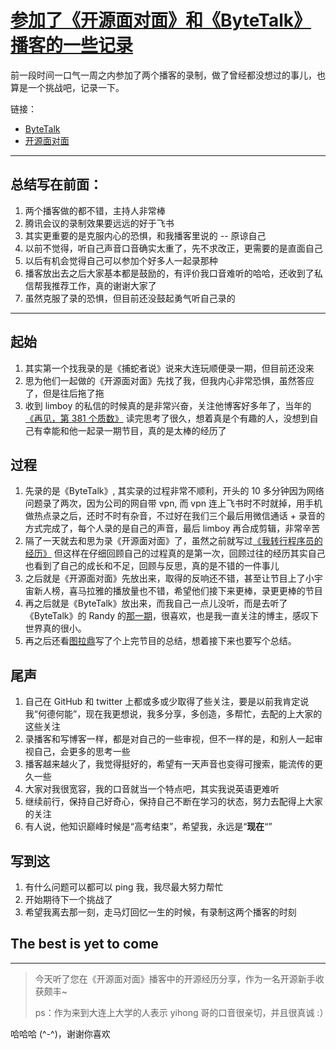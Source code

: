 # [参加了《开源面对面》和《ByteTalk》播客的一些记录](https://github.com/yihong0618/gitblog/issues/223)

前一段时间一口气一周之内参加了两个播客的录制，做了曾经都没想过的事儿，也算是一个挑战吧，记录一下。

链接：
- [ByteTalk](https://www.xiaoyuzhoufm.com/episode/619c9a7515e2f7df2eca996e)
- [开源面对面](https://www.youtube.com/watch?v=yBmS03iiVco)

---

## 总结写在前面：
1. 两个播客做的都不错，主持人非常棒
2. 腾讯会议的录制效果要远远的好于飞书
3. 其实更重要的是克服内心的恐惧，和我播客里说的 -- 原谅自己
4. 以前不觉得，听自己声音口音确实太重了，先不求改正，更需要的是直面自己
5. 以后有机会觉得自己可以参加个好多人一起录那种
6. 播客放出去之后大家基本都是鼓励的，有评价我口音难听的哈哈，还收到了私信帮我推荐工作，真的谢谢大家了
7. 虽然克服了录的恐惧，但目前还没鼓起勇气听自己录的
---
## 起始
1. 其实第一个找我录的是《捕蛇者说》说来大连玩顺便录一期，但目前还没来
2. 思为他们一起做的《开源面对面》先找了我，但我内心非常恐惧，虽然答应了，但是往后拖了拖
3. 收到 limboy 的私信的时候真的是非常兴奋，关注他博客好多年了，当年的[《再见，第 381 个质数》](https://limboy.me/2017/12/26/summary-of-2017/) 读完思考了很久，想着真是个有趣的人，没想到自己有幸能和他一起录一期节目，真的是太棒的经历了
## 过程
1. 先录的是《ByteTalk》, 其实录的过程非常不顺利，开头的 10 多分钟因为网络问题录了两次，因为公司的网自带 vpn, 而 vpn 连上飞书时不时就掉，用手机做热点录之后，还时不时有杂音，不过好在我们三个最后用微信通话 + 录音的方式完成了，每个人录的是自己的声音，最后 limboy 再合成剪辑，非常辛苦
2. 隔了一天就去和思为录《开源面对面》了，虽然之前就写过[《我转行程序员的经历》](https://github.com/yihong0618/gitblog/issues/186) 但这样在仔细回顾自己的过程真的是第一次，回顾过往的经历其实自己也看到了自己的成长和不足，回顾与反思，真的是不错的一件事儿
3. 之后就是《开源面对面》先放出来，取得的反响还不错，甚至让节目上了小宇宙新人榜，喜马拉雅的播放量也不错，希望他们接下来更棒，录更更棒的节目
4. 再之后就是《ByteTalk》放出来，而我自己一点儿没听，而是去听了《ByteTalk》的 Randy 的[那一期](https://www.xiaoyuzhoufm.com/episode/61948a3ee2550ba6b3fa8f2b)，很喜欢，也是我一直关注的博主，感叹下世界真的很小。
5. 再之后还看[图拉鼎](https://imtx.me/blog/talk-about-my-indie-developer-experience-on-bytetalk/)写了个上完节目的总结，想着接下来也要写个总结。
## 尾声
1. 自己在 GitHub 和 twitter 上都或多或少取得了些关注，要是以前我肯定说我“何德何能”，现在我更想说，我多分享，多创造，多帮忙，去配的上大家的这些关注
2. 录播客和写博客一样，都是对自己的一些审视，但不一样的是，和别人一起审视自己，会更多的思考一些
3. 播客越来越火了，我觉得挺好的，希望有一天声音也变得可搜索，能流传的更久一些
4. 大家对我很宽容，我的口音就当一个特点吧，其实我说英语更难听
5. 继续前行，保持自己好奇心，保持自己不断在学习的状态，努力去配得上大家的关注
6. 有人说，他知识巅峰时候是“高考结束”，希望我，永远是“**现在**“”
## 写到这
1. 有什么问题可以都可以 ping 我，我尽最大努力帮忙
2. 开始期待下一个挑战了
3. 希望我离去那一刻，走马灯回忆一生的时候，有录制这两个播客的时刻

## The best is yet to come

---

> 今天听了您在《开源面对面》播客中的开源经历分享，作为一名开源新手收获颇丰~
> 
> ps：作为来到大连上大学的人表示 yihong 哥的口音很亲切，并且很真诚 :）

哈哈哈 (^-^)，谢谢你喜欢